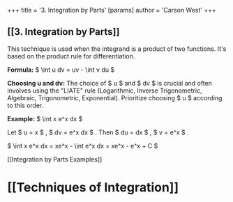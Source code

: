 +++
 title = '3. Integration by Parts'
[params]
	author = 'Carson West'
+++
## [[3. Integration by Parts]] 
This technique is used when the integrand is a product of two functions.  It's based on the product rule for differentiation.

**Formula:**  $ \int u dv = uv - \int v du $ 

**Choosing u and dv:**  The choice of  $ u $  and  $ dv $  is crucial and often involves using the "LIATE" rule (Logarithmic, Inverse Trigonometric, Algebraic, Trigonometric, Exponential).  Prioritize choosing  $ u $  according to this order.

**Example:**  $ \int x e^x dx $ 

Let  $ u = x $ ,  $ dv = e^x dx $ . Then  $ du = dx $ ,  $ v = e^x $ .

 $ \int x e^x dx = xe^x - \int e^x dx = xe^x - e^x + C $ 

[[Integration by Parts Examples]]

# [[Techniques of Integration]]